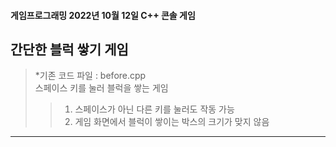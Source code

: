 #### 게임프로그래밍 2022년 10월 12일 C++ 콘솔 게임

## 간단한 블럭 쌓기 게임

> *기존 코드 파일 : before.cpp  
> 스페이스 키를 눌러 블럭을 쌓는 게임
> > 1. 스페이스가 아닌 다른 키를 눌러도 작동 가능  
> > 2. 게임 화면에서 블럭이 쌓이는 박스의 크기가 맞지 않음
---------------------------------------
